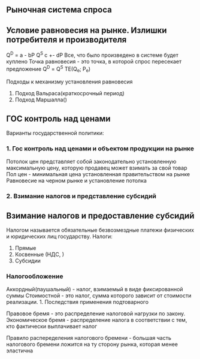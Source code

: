 ## Рыночная система спроса
## Условие равновесия на рынке. Излишки потребителя и производителя 
Q<sup>D</sup> = a - bP
Q<sup>S</sup> c +- dP
Все, что было произведено в системе будет куплено
Точка равновесия - это точка, в которой спрос пересекает предложение 
Q<sup>D</sup> = Q<sup>S</sup>
TE(Q<sub>e</sub>; P<sub>e</sub>)

Подходы к механизму установления равновесия
1. Подход Вальраса(краткосрочный период)
2. Подход Маршалла()

## ГОС контроль над ценами 
Варианты государственной политики:
### 1. Гос контроль над ценами и объектом продукции на рынке
Потолок цен представляет собой законодательно установленную максимальную цену, которую продавец может взимать за свой товар
Пол цен - минимальная цена установленная правительством на рынке
Равновесие на черном рынке и установление потолка
### 2. Взимание налогов и представление субсидий
## Взимание налогов и предоставление субсидий 
Налогом называется обязательные безвозмездные платежи физических и юридических лиц государству. 
Налоги:
1. Прямые 
2. Косвенные (НДС, )
3. Субсидии
### Налогообложение 
Аккордный(паушальный) - налог, взимаемый в виде фиксированной суммы
Стоимостной - это налог, сумма которого зависит от стоимости реализации.
	1. Последствия применения подтоварного

Правовое бремя - это распределение налоговой нагрузки по закону. Экономическое бремя -  распределение налога в соответствии с тем, кто фактически выплачивает налог

Правило распеределения налогового бремени - большая часть налогового бремени ложится на ту сторону рынка, которая менее эластична